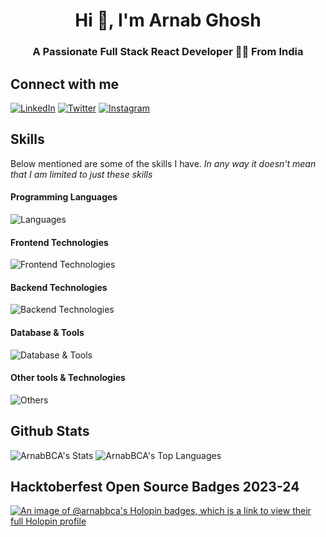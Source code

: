 <h1 align="center">Hi 👋, I'm Arnab Ghosh</h1>
<h3 align="center">A Passionate Full Stack React Developer 🧑‍💻 From India</h3>

## Connect with me
  
[![LinkedIn](https://img.shields.io/badge/LinkedIn-0077B5?style=for-the-badge&logo=linkedin&logoColor=white)](https://www.linkedin.com/in/arnab-ghosh-7678b7282)
[![Twitter](https://img.shields.io/badge/Twitter-1DA1F2?style=for-the-badge&logo=twitter&logoColor=white)]()
[![Instagram](https://img.shields.io/badge/Instagram-E1306C?style=for-the-badge&logo=instagram&logoColor=white)](https://www.instagram.com/arnab_ghosh_gg/)

<!--## 🧑‍💼 Open Source Work Experience

| **Company / Role / Duration / Location**                                                                                                            | **Work / Projects** |
|:----------------------------------------------------------------------------------------------------------------------------------------------------|---------------------|
| [**Google Summer of Code**](https://summerofcode.withgoogle.com/)  <br> Org: [Internet Health Report](https://ihr.iijlab.net/)  <br> *Full Stack Developer*  <br> 🗓️ May 2025 – Present  <br> 🌍 Japan, Remote <br> | <ul><li>Integrating the BGPlay API into the "Real-Time BGP Monitor" to enable historical BGP event visualization alongside real-time monitoring.</li><li>Building an Event Overview Panel to identify and display BGP event types.</li><li>Setting up a CI/CD pipeline for automatic dashboard updates from IYP sources.</li><li>Adding a real-time RPKI status indicator for route validation insights.</li><li>Refactoring codebase to improve modularity and maintainability.</li><li>Adding new visualizations for BGP path changes and reannouncements.</li><li>Adding features for exporting and importing BGP data.</li><li>Focusing on performance to render large-scale BGP data efficiently.</li><li>Tech stack: JavaScript, Vue.js, Django, WebSocket, data viz libs.</li></ul> |
| [**Google Summer of Code**](https://summerofcode.withgoogle.com/)  <br> Org: [Internet Health Report](https://ihr.iijlab.net/)  <br> *Full Stack Developer*  <br> 🗓️ May 2024 – AUG 2024  <br> 🌍 Japan, Remote <br> | <ul><li>Created a monitoring dashboard using Vue.js, Quasar UI, and Plotly.js.</li><li>Integrated RIS Live WebSocket API for data collection.</li><li>Optimized rendering of 1000+ messages while maintaining responsiveness.</li><li>Fetched and parsed BGP community data from NLNOG GitHub repo.</li><li>Developed wildcard regex patterns for community identification.</li><li>Integrated AsNames.js for AS names and country code lookup.</li><li>Added filtering logic to update messages on-the-fly or historically.</li><li>Built timestamp slider to explore historical BGP message views.</li></ul> |-->

## Skills

Below mentioned are some of the skills I have. _In any way it doesn't mean that I am limited to just these skills_

#### Programming Languages
![Languages](https://skillicons.dev/icons?i=js,ts,python,java,c,cpp,bash)

#### Frontend Technologies
![Frontend Technologies](https://skillicons.dev/icons?i=react,next,vue,vite,php,html,css,bootstrap,tailwind,mui,scss,redux,d3)

#### Backend Technologies
![Backend Technologies](https://skillicons.dev/icons?i=nodejs,express,firebase,django)

#### Database & Tools
![Database & Tools](https://skillicons.dev/icons?i=mysql,mongodb)

#### Other tools & Technologies
![Others](https://skillicons.dev/icons?i=docker,git,github,markdown,vercel,vscode,figma,linux)


## Github Stats
![ArnabBCA's Stats](https://github-readme-stats.vercel.app/api?username=ArnabBCA&theme=radical&show_icons=true&hide_border=false&count_private=true)
![ArnabBCA's Top Languages](https://github-readme-stats.vercel.app/api/top-langs/?username=ArnabBCA&theme=radical&show_icons=true&hide_border=false&layout=compact)

## Hacktoberfest Open Source Badges 2023-24
[![An image of @arnabbca's Holopin badges, which is a link to view their full Holopin profile](https://holopin.me/arnabbca)](https://holopin.io/@arnabbca)

